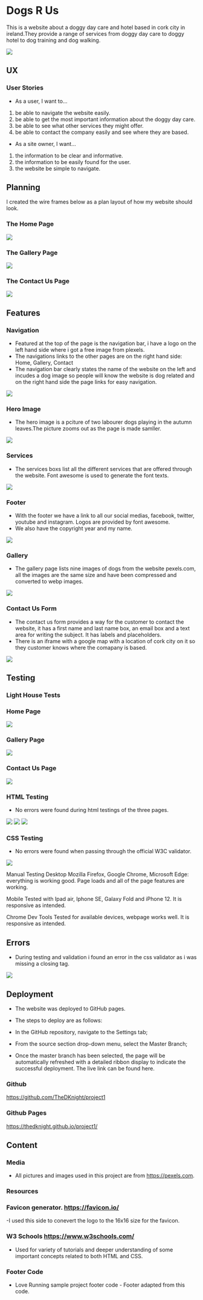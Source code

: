 # Dogs R Us

This is a website about a doggy day care and hotel based in cork city in ireland.They provide a range of services from doggy day care to doggy hotel to dog training and dog walking.

<img src="assets/readmeimages/ami.jpg">

## UX
### User Stories
+ As a user, I want to…
1. be able to navigate the website easily.
2. be able to get the most important information about the doggy day care.
3. be able to see what other services they might offer.
4. be able to contact the company easily and see where they are based.
+ As a site owner, I want…
1.	the information to be clear and informative.
2.	the information to be easily found for the user.
3.	the website be simple to navigate.

## Planning 

I created the wire frames below as a plan layout of how my website should look.

### The Home Page

<img src="assets/readmeimages/home.png">

### The Gallery Page

<img src="assets/readmeimages/gallery.png">

### The Contact Us Page

<img src="assets/readmeimages/contact.png">

## Features

### Navigation 
- Featured at the top of the page is the navigation bar, i have a logo on the left hand side where i got a free image from plexels.
- The navigations links to the other pages are on the right hand side: Home, Gallery, Contact
- The navigation bar clearly states the name of the website on the left and incudes a dog image so people will know the website is dog related and on the right hand side the page links for easy navigation.  

<img src="assets/readmeimages/navbar.jpg">

### Hero Image 
- The hero image is a pciture of two labourer dogs playing in the autumn leaves.The picture zooms out as the page is made samller.

<img src="assets/readmeimages/heroimage.jpg">

### Services 

- The services boxs list all the different services that are offered through the website. Font awesome is used to generate the font texts.

<img src="assets/readmeimages/services.jpg">


### Footer 
- With the footer we have a link to all our social medias, facebook, twitter, youtube and instagram. Logos are provided by font awesome.
- We also have the copyright year and my name.
<img src="assets/readmeimages/footer.jpg">


### Gallery
- The gallery page lists nine images of dogs from the website pexels.com, all the images are the same size and have been compressed and converted to webp images.
<img src="assets/readmeimages/galleryimg.jpg">


### Contact Us Form
- The contact us form provides a way for the customer to contact the website, it has a first name and last name box, an email box and a text area for writing the subject. It has labels and placeholders.
- There is an iframe with a google map with a location of cork city on it so they customer knows where the comapany is based.
<img src="assets/readmeimages/contactus.jpg">

## Testing

### Light House Tests

### Home Page
<img src="assets/readmeimages/homelighthouse.jpg">

### Gallery Page
<img src="assets/readmeimages/gallerylighthouse.jpg">

### Contact Us Page 
<img src="assets/readmeimages/contactuslighthouse.jpg">



### HTML Testing

- No errors were found during html testings of the three pages.

<img src="assets/readmeimages/htmlhome.jpg">
<img src="assets/readmeimages/htmlgallery.jpg">
<img src="assets/readmeimages/htmlcontact.jpg">



### CSS Testing
 - No errors were found when passing through the official W3C validator.

<img src="assets/readmeimages/cssstyle.jpg">

Manual Testing
Desktop
Mozilla Firefox, Google Chrome, Microsoft Edge: everything is working good. Page loads and all of the page features are working.

Mobile
Tested with Ipad air, Iphone SE, Galaxy Fold and iPhone 12. It is responsive as intended.

Chrome Dev Tools
Tested for available devices, webpage works well. It is responsive as intended.


## Errors
- During testing and validation i found an error in the css validator as i was missing a closing tag.
<img src="assets/readmeimages/error.jpg">

## Deployment 
- The website was deployed to GitHub pages.

- The steps to deploy are as follows:
- In the GitHub repository, navigate to the Settings tab;
- From the source section drop-down menu, select the Master Branch;
 - Once the master branch has been selected, the page will be automatically refreshed with a detailed ribbon display to indicate the successful deployment. The live link can be found here.
### Github
 https://github.com/TheDKnight/project1

### Github Pages 
 https://thedknight.github.io/project1/



 ## Content



### Media
- All pictures and images used in this project are from https://pexels.com.

### Resources 
### Favicon generator. https://favicon.io/
-I used this side to conevert the logo to the 16x16 size for the favicon.

### W3 Schools https://www.w3schools.com/
- Used for variety of tutorials and deeper understanding of some important concepts related to both HTML and CSS. 

### Footer Code
- Love Running sample project footer code - Footer adapted from this code.

